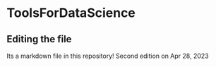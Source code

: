 # ToolsForDataScience
## Editing the file
Its a markdown file in this repository! 
Second edition on Apr 28, 2023

